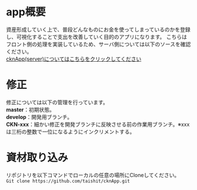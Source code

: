 # app概要
資産形成していく上で、普段どんなものにお金を使ってしまっているのかを登録し、可視化することで支出を改善していく目的のアプリになります。
こちらはフロント側の処理を実装しているため、サーバ側については以下のソースを確認ください。
<br> [cknApp(server)についてはこちらをクリックしてください](https://github.com/taishit/ckn-app-server)

# 修正
修正については以下の管理を行っています。
<br> **master**：初期状態。
<br> **develop**：開発用ブランチ。
<br> **CKN-xxx**：細かい修正を開発ブランチに反映させる前の作業用ブランチ。※xxxは三桁の整数で一位になるようにインクリメントする。

# 資材取り込み
リポジトリを以下コマンドでローカルの任意の場所にCloneしてください。
<br> `Git clone https://github.com/taishit/cknApp.git`
